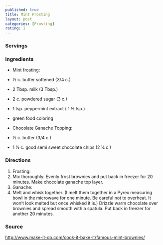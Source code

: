 ```yaml
---
published: true
title: Mint Frosting
layout: post
categories: [Frosting]
rating: 1
---
```

### Servings


### Ingredients
- Mint frosting:
- ½ c. butter softened  (3/4 c.)
- 2 Tbsp. milk  (3 Tbsp.)
- 2 c. powdered sugar  (3 c.)
- 1 tsp. peppermint extract  ( 1 ½ tsp.)
- green food coloring

- Chocolate Ganache Topping:
- ½ c. butter  (3/4 c.)
- 1 ½ c. good semi sweet chocolate chips  (2 ¼ c.)

### Directions
1. Frosting:
2. Mix thoroughly.  Evenly frost brownies and put back in freezer for 20 minutes. Make chocolate ganache top layer.
3. Ganache:
4. Melt and whisk together.  (I melt them together in a Pyrex measuring bowl in the microwave for one minute.  Be careful not to overheat.  It won’t look melted but once whisked it is.)  Drizzle warm chocolate over brownies and spread smooth with a spatula.  Put back in freezer for another 20 minutes.

### Source
<a href="http://www.make-it-do.com/cook-it-bake-it/famous-mint-brownies/" target="new">http://www.make-it-do.com/cook-it-bake-it/famous-mint-brownies/</a>
